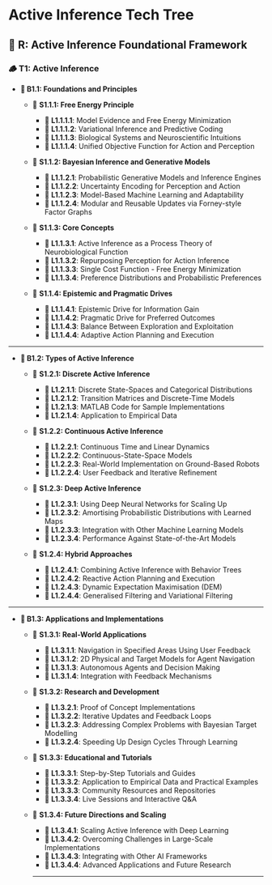 # Active Inference Tech Tree

## 🌱 R: Active Inference Foundational Framework


### 🪵 T1: Active Inference

- **🌳 B1.1: Foundations and Principles**
  - 🌿 **S1.1.1: Free Energy Principle**
    - 🍂 **L1.1.1.1**: Model Evidence and Free Energy Minimization
    - 🍂 **L1.1.1.2**: Variational Inference and Predictive Coding
    - 🍂 **L1.1.1.3**: Biological Systems and Neuroscientific Intuitions
    - 🍂 **L1.1.1.4**: Unified Objective Function for Action and Perception

  - 🌿 **S1.1.2: Bayesian Inference and Generative Models**
    - 🍂 **L1.1.2.1**: Probabilistic Generative Models and Inference Engines
    - 🍂 **L1.1.2.2**: Uncertainty Encoding for Perception and Action
    - 🍂 **L1.1.2.3**: Model-Based Machine Learning and Adaptability
    - 🍂 **L1.1.2.4**: Modular and Reusable Updates via Forney-style Factor Graphs

  - 🌿 **S1.1.3: Core Concepts**
    - 🍂 **L1.1.3.1**: Active Inference as a Process Theory of Neurobiological Function
    - 🍂 **L1.1.3.2**: Repurposing Perception for Action Inference
    - 🍂 **L1.1.3.3**: Single Cost Function - Free Energy Minimization
    - 🍂 **L1.1.3.4**: Preference Distributions and Probabilistic Preferences

  - 🌿 **S1.1.4: Epistemic and Pragmatic Drives**
    - 🍂 **L1.1.4.1**: Epistemic Drive for Information Gain
    - 🍂 **L1.1.4.2**: Pragmatic Drive for Preferred Outcomes
    - 🍂 **L1.1.4.3**: Balance Between Exploration and Exploitation
    - 🍂 **L1.1.4.4**: Adaptive Action Planning and Execution

---

- **🌳 B1.2: Types of Active Inference**
  - 🌿 **S1.2.1: Discrete Active Inference**
    - 🍂 **L1.2.1.1**: Discrete State-Spaces and Categorical Distributions
    - 🍂 **L1.2.1.2**: Transition Matrices and Discrete-Time Models
    - 🍂 **L1.2.1.3**: MATLAB Code for Sample Implementations
    - 🍂 **L1.2.1.4**: Application to Empirical Data

  - 🌿 **S1.2.2: Continuous Active Inference**
    - 🍂 **L1.2.2.1**: Continuous Time and Linear Dynamics
    - 🍂 **L1.2.2.2**: Continuous-State-Space Models
    - 🍂 **L1.2.2.3**: Real-World Implementation on Ground-Based Robots
    - 🍂 **L1.2.2.4**: User Feedback and Iterative Refinement

  - 🌿 **S1.2.3: Deep Active Inference**
    - 🍂 **L1.2.3.1**: Using Deep Neural Networks for Scaling Up
    - 🍂 **L1.2.3.2**: Amortising Probabilistic Distributions with Learned Maps
    - 🍂 **L1.2.3.3**: Integration with Other Machine Learning Models
    - 🍂 **L1.2.3.4**: Performance Against State-of-the-Art Models

  - 🌿 **S1.2.4: Hybrid Approaches**
    - 🍂 **L1.2.4.1**: Combining Active Inference with Behavior Trees
    - 🍂 **L1.2.4.2**: Reactive Action Planning and Execution
    - 🍂 **L1.2.4.3**: Dynamic Expectation Maximisation (DEM)
    - 🍂 **L1.2.4.4**: Generalised Filtering and Variational Filtering

---

- **🌳 B1.3: Applications and Implementations**
  - 🌿 **S1.3.1: Real-World Applications**
    - 🍂 **L1.3.1.1**: Navigation in Specified Areas Using User Feedback
    - 🍂 **L1.3.1.2**: 2D Physical and Target Models for Agent Navigation
    - 🍂 **L1.3.1.3**: Autonomous Agents and Decision Making
    - 🍂 **L1.3.1.4**: Integration with Feedback Mechanisms

  - 🌿 **S1.3.2: Research and Development**
    - 🍂 **L1.3.2.1**: Proof of Concept Implementations
    - 🍂 **L1.3.2.2**: Iterative Updates and Feedback Loops
    - 🍂 **L1.3.2.3**: Addressing Complex Problems with Bayesian Target Modelling
    - 🍂 **L1.3.2.4**: Speeding Up Design Cycles Through Learning

  - 🌿 **S1.3.3: Educational and Tutorials**
    - 🍂 **L1.3.3.1**: Step-by-Step Tutorials and Guides
    - 🍂 **L1.3.3.2**: Application to Empirical Data and Practical Examples
    - 🍂 **L1.3.3.3**: Community Resources and Repositories
    - 🍂 **L1.3.3.4**: Live Sessions and Interactive Q&A

  - 🌿 **S1.3.4: Future Directions and Scaling**
    - 🍂 **L1.3.4.1**: Scaling Active Inference with Deep Learning
    - 🍂 **L1.3.4.2**: Overcoming Challenges in Large-Scale Implementations
    - 🍂 **L1.3.4.3**: Integrating with Other AI Frameworks
    - 🍂 **L1.3.4.4**: Advanced Applications and Future Research

    ----
